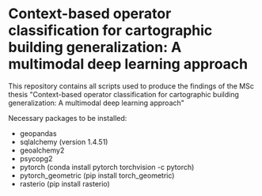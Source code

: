 # Context-based operator classification for cartographic building generalization: A multimodal deep learning approach
This repository contains all scripts used to produce the findings of the MSc thesis "Context-based operator classification for cartographic building generalization: A multimodal deep learning approach"

Necessary packages to be installed:

* geopandas
* sqlalchemy (version 1.4.51)
* geoalchemy2
* psycopg2
* pytorch (conda install pytorch torchvision -c pytorch)
* pytorch_geometric (pip install torch_geometric)
* rasterio (pip install rasterio)